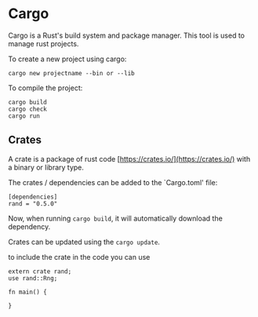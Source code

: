 # Cargo

Cargo is a Rust's build system and package manager. This tool is used to manage rust projects.

To create a new project using cargo:

```
cargo new projectname --bin or --lib
```

To compile the project:

```
cargo build
cargo check
cargo run
```

## Crates

A crate is a package of rust code [https://crates.io/](https://crates.io/) with a binary or library type.

The crates / dependencies can be added to the `Cargo.toml' file:

```
[dependencies]
rand = "0.5.0"
```

Now, when running `cargo build`, it will automatically download the dependency.

Crates can be updated using the `cargo update`.

to include the crate in the code you can use

```
extern crate rand;
use rand::Rng;

fn main() {

}
```